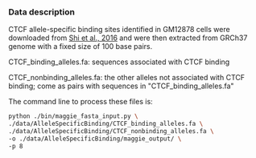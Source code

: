### Data description
CTCF allele-specific binding sites identified in GM12878 cells were downloaded from [Shi et al., 2016](https://doi.org/10.1093/nar/gkw691) and were then extracted from GRCh37 genome with a fixed size of 100 base pairs. 

CTCF_binding_alleles.fa: sequences associated with CTCF binding

CTCF_nonbinding_alleles.fa: the other alleles not associated with CTCF binding; come as pairs with sequences in "CTCF_binding_alleles.fa"

The command line to process these files is:
```bash
python ./bin/maggie_fasta_input.py \
./data/AlleleSpecificBinding/CTCF_binding_alleles.fa \
./data/AlleleSpecificBinding/CTCF_nonbinding_alleles.fa \
-o ./data/AlleleSpecificBinding/maggie_output/ \
-p 8
```
